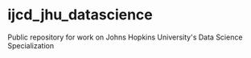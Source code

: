 # ijcd_jhu_datascience
Public repository for work on Johns Hopkins University's Data Science Specialization
